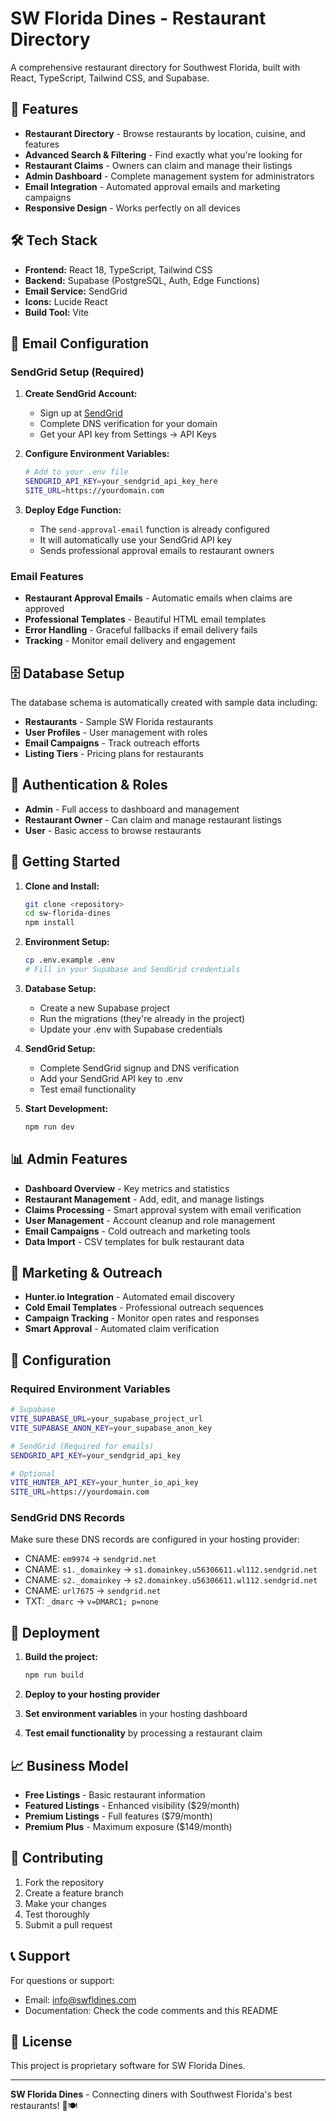# SW Florida Dines - Restaurant Directory

A comprehensive restaurant directory for Southwest Florida, built with React, TypeScript, Tailwind CSS, and Supabase.

## 🚀 Features

- **Restaurant Directory** - Browse restaurants by location, cuisine, and features
- **Advanced Search & Filtering** - Find exactly what you're looking for
- **Restaurant Claims** - Owners can claim and manage their listings
- **Admin Dashboard** - Complete management system for administrators
- **Email Integration** - Automated approval emails and marketing campaigns
- **Responsive Design** - Works perfectly on all devices

## 🛠️ Tech Stack

- **Frontend:** React 18, TypeScript, Tailwind CSS
- **Backend:** Supabase (PostgreSQL, Auth, Edge Functions)
- **Email Service:** SendGrid
- **Icons:** Lucide React
- **Build Tool:** Vite

## 📧 Email Configuration

### SendGrid Setup (Required)

1. **Create SendGrid Account:**
   - Sign up at [SendGrid](https://sendgrid.com)
   - Complete DNS verification for your domain
   - Get your API key from Settings → API Keys

2. **Configure Environment Variables:**
   ```bash
   # Add to your .env file
   SENDGRID_API_KEY=your_sendgrid_api_key_here
   SITE_URL=https://yourdomain.com
   ```

3. **Deploy Edge Function:**
   - The `send-approval-email` function is already configured
   - It will automatically use your SendGrid API key
   - Sends professional approval emails to restaurant owners

### Email Features

- **Restaurant Approval Emails** - Automatic emails when claims are approved
- **Professional Templates** - Beautiful HTML email templates
- **Error Handling** - Graceful fallbacks if email delivery fails
- **Tracking** - Monitor email delivery and engagement

## 🗄️ Database Setup

The database schema is automatically created with sample data including:

- **Restaurants** - Sample SW Florida restaurants
- **User Profiles** - User management with roles
- **Email Campaigns** - Track outreach efforts
- **Listing Tiers** - Pricing plans for restaurants

## 🔐 Authentication & Roles

- **Admin** - Full access to dashboard and management
- **Restaurant Owner** - Can claim and manage restaurant listings
- **User** - Basic access to browse restaurants

## 🚀 Getting Started

1. **Clone and Install:**
   ```bash
   git clone <repository>
   cd sw-florida-dines
   npm install
   ```

2. **Environment Setup:**
   ```bash
   cp .env.example .env
   # Fill in your Supabase and SendGrid credentials
   ```

3. **Database Setup:**
   - Create a new Supabase project
   - Run the migrations (they're already in the project)
   - Update your .env with Supabase credentials

4. **SendGrid Setup:**
   - Complete SendGrid signup and DNS verification
   - Add your SendGrid API key to .env
   - Test email functionality

5. **Start Development:**
   ```bash
   npm run dev
   ```

## 📊 Admin Features

- **Dashboard Overview** - Key metrics and statistics
- **Restaurant Management** - Add, edit, and manage listings
- **Claims Processing** - Smart approval system with email verification
- **User Management** - Account cleanup and role management
- **Email Campaigns** - Cold outreach and marketing tools
- **Data Import** - CSV templates for bulk restaurant data

## 🎯 Marketing & Outreach

- **Hunter.io Integration** - Automated email discovery
- **Cold Email Templates** - Professional outreach sequences
- **Campaign Tracking** - Monitor open rates and responses
- **Smart Approval** - Automated claim verification

## 🔧 Configuration

### Required Environment Variables

```bash
# Supabase
VITE_SUPABASE_URL=your_supabase_project_url
VITE_SUPABASE_ANON_KEY=your_supabase_anon_key

# SendGrid (Required for emails)
SENDGRID_API_KEY=your_sendgrid_api_key

# Optional
VITE_HUNTER_API_KEY=your_hunter_io_api_key
SITE_URL=https://yourdomain.com
```

### SendGrid DNS Records

Make sure these DNS records are configured in your hosting provider:

- CNAME: `em9974` → `sendgrid.net`
- CNAME: `s1._domainkey` → `s1.domainkey.u56306611.wl112.sendgrid.net`
- CNAME: `s2._domainkey` → `s2.domainkey.u56306611.wl112.sendgrid.net`
- CNAME: `url7675` → `sendgrid.net`
- TXT: `_dmarc` → `v=DMARC1; p=none`

## 🚀 Deployment

1. **Build the project:**
   ```bash
   npm run build
   ```

2. **Deploy to your hosting provider**

3. **Set environment variables** in your hosting dashboard

4. **Test email functionality** by processing a restaurant claim

## 📈 Business Model

- **Free Listings** - Basic restaurant information
- **Featured Listings** - Enhanced visibility ($29/month)
- **Premium Listings** - Full features ($79/month)
- **Premium Plus** - Maximum exposure ($149/month)

## 🤝 Contributing

1. Fork the repository
2. Create a feature branch
3. Make your changes
4. Test thoroughly
5. Submit a pull request

## 📞 Support

For questions or support:
- Email: info@swfldines.com
- Documentation: Check the code comments and this README

## 📄 License

This project is proprietary software for SW Florida Dines.

---

**SW Florida Dines** - Connecting diners with Southwest Florida's best restaurants! 🌴🍽️